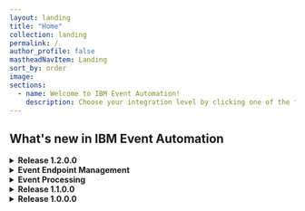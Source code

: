 ```yaml
---
layout: landing
title: "Home"
collection: landing
permalink: /
author_profile: false
mastheadNavItem: Landing
sort_by: order
image:
sections:
  - name: Welcome to IBM Event Automation!
    description: Choose your integration level by clicking one of the following links.
---
```


<div class = h2_landing><h2>What's new in IBM Event Automation</h2>

<details class="details">
  <summary><b>Release 1.2.0.0</b></summary>
  <p><a href="support/licensing/#ibm-event-automation-license-information">See license information.</a></p>
  <div class="release-info">
  <!-- Assisted by WCA@IBM -->
    <h3>Event Streams</h3>
    <h4>12.0.0 - what's new:</h4>
    <ul>
      <li>Kafka version upgraded to 4.0.0</li>
      <li>Java version and Kafka client updates</li>
      <li>Collection of usage metrics</li>
      <li>Support for Red Hat OpenShift Container Platform 4.19</li>
      <li>Security and bug fixes</li>
    </ul>
    <h4>11.8.1 - what's new:</h4>
    <ul>
      <li>Event Streams CLI authentication with Keycloak</li>
      <li>Security and bug fixes</li>
    </ul>
    <h4>11.8.0 - what's new:</h4>
    <ul>
      <li>Support for KRaft</li>
      <li>Download Kafka connection properties from UI</li>
      <li>Security and bug fixes</li>
    </ul>
    </details>
  <details class="details">
    <summary><b>Event Endpoint Management</b></summary>
    <h4>11.6.2 - what's new:</h4>
    <ul>
      <li>Wildcard redaction in an array of objects or simple types</li>
      <li>OAuth Kafka cluster support</li>
      <li>API call tracing through the Event Manager</li>
      <li>Support for Red Hat OpenShift Container Platform 4.19</li>
      <li>Documentation enhancements</li>
      <li>Security and bug fixes</li>
    </ul>
      <h4>11.6.1 - what's new:</h4>
      <ul>
        <li>Upgrade documentation restructure</li>
        <li>Security and bug fixes</li>
      </ul>
      <h4>11.6.0 - what's new:</h4>
      <ul>
        <li>Admin role CA certificate management</li>
        <li>Asset management</li>
        <li>Collection of usage metrics</li>
        <li>Kafka record tracing through the Event Gateway</li>
        <li>Security and bug fixes</li>
      </ul>
    </details>
    <details class="details">
    <summary><b>Event Processing</b></summary>
     <h4>1.4.2 - what's new:</h4>
    <ul>
      <li>Optimized Flink jobs when running flows containing sink nodes in the Event Processing UI</li>
      <li>Enhancements for better insights of a running flow</li>
      <li>Temporal join: Support for multiple join conditions in the primary key</li>
      <li>Collection of usage metrics</li>
      <li>Support for Red Hat OpenShift Container Platform 4.19</li>
      <li>Security and bug fixes</li>
    </ul>
    <h4>1.4.1 - what's new:</h4>
    <ul>
      <li>Join: window join</li>
      <li>Join: temporal join</li>
      <li>Security and bug fixes</li>
    </ul>
      <h4>1.4.0 - what's new:</h4>
      <ul>
      <li>New tutorial: nudge customers with abandoned cart by using the watsonx.ai node</li>
        <li>Security and bug fixes</li>
      </ul>
    </details>
  </div>
  </details>



<details class="details">
  <summary><b>Release 1.1.0.0</b></summary>
  <p><a href="support/licensing/#ibm-event-automation-license-information">See license information.</a></p>
  <div class="release-info">
  <!-- Assisted by WCA@IBM -->
    <details class="details">
  <summary><b>Event Streams</b></summary> 
    <h4>11.7.0 - what's new:</h4>
    <ul>
      <li>Support for Kafka Node Pools</li>
      <li>Security and bug fixes</li>
    </ul>
    <h4>11.6.1 - what's new:</h4>
    <ul>
      <li>Support for Red Hat OpenShift Container Platform 4.18</li>
      <li>Kafka version upgraded to 3.9.0</li>
      <li>Apicurio version updated to 2.6.8.Final</li>
      <li>Security and bug fixes</li>
    </ul>
    <h4>11.6.0 - what's new:</h4>
    <ul>
      <li>Support for IAM and IBM Cloud Pak CLI (cloudctl) features are removed</li>
      <li>Support for Kubernetes 1.32</li>
      <li>Security and bug fixes</li>
    </ul>
    <h4>11.5.2 - what's new:</h4>
    <ul>
      <li>Enhanced Kafka topic management</li>
      <li>Support for Kubernetes 1.31</li>
      <li>Security and bug fixes</li>
    </ul>
    <h4>11.5.1 - what's new:</h4>
    <ul>
      <li>Enhanced Kafka topic management</li>
      <li>Enhanced topic list with status</li>
      <li>Support for Red Hat OpenShift Container Platform 4.17</li>
      <li>Kafka version upgraded to 3.8.0</li>
      <li>Apicurio version updated to 2.6.5.Final</li>
      <li>Security and bug fixes</li>
    </ul>
    <h4>11.5.0 - what's new:</h4>
    <ul>
      <li>Topic operator enhancements</li>
      <li>Apicurio version updated to 2.6.2.Final</li>
      <li>Kafka version upgraded to 3.7.1</li>
      <li>Security and bug fixes</li>
       </ul> 
  </details>
  <details class="details">
    <summary><b>Event Endpoint Management</b></summary>
    <h4>11.5.1 - what's new:</h4>
    <ul>
     <li>Security and bug fixes</li>
      </ul>
    <h4>11.5.0 - what's new:</h4>
    <ul>
      <li>Admin role</li>
     <li>A server service endpoint when you configure ingress</li>
     <li>Generate Event Gateway deployment configuration from the Event Endpoint Management UI</li>
     <li>Support for Red Hat OpenShift Container Platform 4.18</li>
     <li>CA certificate management</li>
     <li>Enforcement of certificate manager prerequisite</li>
     <li>Security and bug fixes</li>
      </ul>
    <h4>11.4.2 - what's new:</h4>
    <ul>
      <li>Updates to the catalog page</li>
      <li>Download user credential properties file</li>
      <li>Event Gateway available from the public registry</li>
      <li>Support for Kubernetes 1.32</li>
      <li>Security and bug fixes</li>
    </ul>
    <h4>11.4.1 - what's new:</h4>
    <ul>
      <li>Add Kafka topics and clusters manually</li>
      <li>Support for Mutual TLS</li>
      <li>Security and bug fixes</li>
    </ul>
    <h4>11.4.0 - what's new:</h4>
    <ul>
      <li>Deprecation of support for Event Gateway instances from Event Endpoint Management version 11.2.0 and earlier</li>
      <li>Support for Kubernetes 1.31</li>
      <li>Security and bug fixes</li>
    </ul>
    <h4>11.3.2 - what's new:</h4>
    <ul>
      <li>Support for Red Hat OpenShift Container Platform 4.17</li>
      <li>Security and bug fixes</li>
    </ul>
    <h4>11.3.1 - what's new:</h4>
    <ul>
      <li>Exporting metrics</li>
      <li>Security and bug fixes</li>
    </ul>
    <h4>11.3.0 - what's new:</h4>
    <ul>
      <li>Set quotas for applications to protect your clusters</li>
      <li>New roles to use with Keycloak provided by IBM Cloud Pak for Integration</li>
      <li>Hostname verification is now enabled by default</li>
      <li>Support for IBM z13 (s390x) is removed</li>
      <li>Security and bug fixes</li>
    </ul>
      </details>
  <details class="details">
    <summary><b>Event Processing</b></summary>
    <h4>1.3.2 - what's new:</h4>
    <ul>
      <li>Processor nodes: detect patterns</li>
      <li>Manage jobs on a Flink session cluster by operating on instances of the FlinkSessionJob custom resource</li>
      <li>Interval join node: support for inclusive and exclusive left joins</li>
      <li>Security and bug fixes</li>
    </ul>
    <h4>1.3.1 - what's new:</h4>
    <ul>
      <li>Enrichment from watsonx.ai text generation services</li>
      <li>Apache Flink updated to 1.20.1</li>
      <li>Support for Red Hat OpenShift Container Platform 4.18</li>
      <li>Security and bug fixes</li>
    </ul>
    <h4>1.3.0 - what's new:</h4>
    <ul>
      <li>Trigger savepoints with FlinkStateSnapshot custom resource</li>
      <li>API enrichment node: support for operations with arrays of complex types </li>
      <li>Apache Flink updated to 1.20</li>
      <li>Support for Kubernetes 1.32</li>
      <li>Security and bug fixes</li>
    </ul>
    <h4>1.2.4 - what's new:</h4>
    <ul>
      <li>API enrichment node: support for operations with arrays of primitive types</li>
      <li>Rename nodes directly from the canvas</li>
      <li>Duplicate and delete flows from within the canvas</li>
      <li>Security and bug fixes</li>
    </ul>
    <h4>1.2.3 - what's new:</h4>
    <ul>
      <li>Deploy flows that are customized for production or test environments</li>
      <li>You can now edit flow details and export flows from within the canvas</li>
      <li>Support for Kubernetes 1.31</li>
      <li>Security and bug fixes</li>
    </ul>
    <h4>1.2.2 - what's new:</h4>
    <ul>
      <li>Use your Flink SQL with custom nodes</li>
      <li>Event Processing add-on for IBM Cloud Pak for Integration</li>
      <li>Support for Red Hat OpenShift Container Platform 4.17</li>
      <li>Security and bug fixes</li>
    </ul>
    <h4>1.2.1 - what's new:</h4>
    <ul>
      <li>Security and bug fixes</li>
    </ul>
    <h4>1.2.0 - what's new:</h4>
    <ul>
      <li>Map key and headers into properties</li>
      <li>Flink version updated to 1.19.1</li>
      <li>Updates to supported Kubernetes versions</li>
      <li>Support for IBM z13 (s390x) is removed</li>
      <li>Security and bug fixes</li>
    </ul>
    </details>
  </div>
</details>

<details class=details>
  <summary><b>Release 1.0.0.0</b></summary>
  <p><a href="support/licensing/#ibm-event-automation-license-information">See license information.</a></p>
  <div class="release-info">
  <!-- Assisted by WCA@IBM -->
    <details class="details">
  <summary><b>Event Streams</b></summary> 
    <h4>11.4.0 - what's new:</h4>
    <ul>
      <li>IBM support for MongoDB source and the MongoDB sink connector</li>
      <li>Support for Red Hat OpenShift Container Platform 4.16</li>
      <li>OpenShift only: Monitoring dashboard is now supported with all authentication mechanisms</li>
      <li>Kafka version upgraded to 3.7.0</li>
      <li>Apicurio version updated to 2.5.11</li>
      <li>Updates to supported Kubernetes versions</li>
      <li>Support for IBM Power8 systems (ppc64le) is removed</li>
      <li>Support for IBM z13 (s390x) is removed</li>
      <li>Security and bug fixes</li>
    </ul>
    <h4>11.3.2 - what's new:</h4>
    <ul>
      <li>IBM Support for the Amazon S3 sink connector</li>
      <li>IBM Support for the FilePulse connector</li>
      <li>IBM Support for additional databases when using the JDBC sink connector</li>
      <li>Support for Red Hat OpenShift Container Platform 4.15</li>
      <li>Support for Kubernetes 1.29</li>
      <li>Apicurio version updated to 2.5.10.Final</li>
      <li>Security and bug fixes</li>
    </ul>
    <h4>11.3.1 - what's new:</h4>
    <ul>
      <li>Support for MQ message descriptor in the IBM MQ sink connector v2</li>
      <li>IBM support for Oracle (Debezium) source connector</li>
      <li>Share your topics with Event Endpoint Management</li>
      <li>Kafka version upgraded to 3.6.1</li>
      <li>Apicurio version updated to 2.5.8.Final</li>
      <li>Security and bug fixes</li>
    </ul>
    <h4>11.3.0 - what's new:</h4>
    <ul>
      <li>IBM supported JDBC sink connector</li>
      <li>Event Streams UI authentication with Keycloak</li>
      <li>Removal of RunAs authorizer</li>
      <li>Apicurio version updated to 2.5.0.Final</li>
      <li>Enhanced security with TLS 1.3</li>
      <li>Providing external CA certificates for overrides</li>
      <li>Audit trail for Kafka</li>
      <li>Removal of Grafana provided by IBM Cloud Pak foundational services</li>
      <li>Support for Red Hat OpenShift Container Platform 4.14</li>
      <li>Security and bug fixes</li>
    </ul>
    <h4>11.2.5 - what's new:</h4>
    <ul>
      <li>Back up and restore your Event Streams static configurations</li>
      <li>Apicurio version updated to 2.4.12.Final</li>
      <li>Security and bug fixes</li>
    </ul>
    <h4>11.2.4 - what's new:</h4>
    <ul>
      <li>Additional IBM supported connectors: IBM MQ connectors v2</li>
      <li>Apicurio version updated to 2.4.7</li>
      <li>Support for Kubernetes 1.28</li>
      <li>Security and bug fixes</li>
    </ul>
    <h4>11.2.3 - what's new:</h4>
    <ul>
      <li>Kafka version upgraded to 3.5.1</li>
      <li>IBM support for JDBC sink connector</li>
      <li>Security and bug fixes</li>
    </ul>
    <h4>11.2.2 - what's new:</h4>
    <ul>
      <li>Add your connectors with kaniko builder</li>
      <li>Security and bug fixes</li>
    </ul>
    <h4>11.2.1 - what's new:</h4>
    <ul>
      <li>Apicurio version updated to 2.4.3</li>
      <li>Updated resource requirements in production samples</li>
      <li>Support for Kubernetes 1.27</li>
      <li>Security and bug fixes</li>
    </ul>
    <h4>11.2.0 - what's new:</h4>
    <ul>
      <li>Support for other Kubernetes platforms in addition to Red Hat OpenShift</li>
      <li>IBM Cloud Pak foundational services is optional on Red Hat OpenShift Container Platform</li>
      <li>Requirement for setting license ID</li>
      <li>Support for StrimziPodSets</li>
      <li>Support for jmxtrans removed</li>
      <li>Security and bug fixes</li>
      <li>CASE bundle version is 3.2.0</li>
    </ul>
    </details>
  <details class="details">
    <summary><b>Event Endpoint Management</b></summary>
    <h4>11.2.3 - what's new:</h4>
    <ul>
      <li>New security controls for the Event Gateway</li>
      <li>Security and bug fixes</li>
    </ul>
    <h4>11.2.2 - what's new:</h4>
    <ul>
      <li>Security and bug fixes</li>
    </ul>
    <h4>11.2.1 - what's new:</h4>
    <ul>
      <li>Authenticate with Keycloak provided by IBM Cloud Pak for Integration</li>
      <li>Support for JSON schemas</li>
      <li>Changes to the backup label</li>
      <li>Explaining multi-form management</li>
      <li>Security and bug fixes</li>
    </ul>
    <h4>11.2.0 - what's new:</h4>
    <ul>
      <li>Support for Red Hat OpenShift Container Platform 4.16</li>
      <li>Updates to supported Kubernetes versions</li>
      <li>Security and bug fixes</li>
    </ul>
    <h4>11.1.5 - what's new:</h4>
    <ul>
      <li>Produce events</li>
      <li>Security and bug fixes</li>
    </ul>
    <h4>11.1.4 - what's new:</h4>
    <ul>
      <li>Updates to publish options</li>
      <li>Support for Red Hat OpenShift Container Platform 4.15</li>
      <li>Support for Kubernetes 1.29</li>
      <li>Security and bug fixes</li>
    </ul>
    <h4>11.1.3 - what's new:</h4>
    <ul>
      <li>Support for Linux on IBM Z</li>
      <li>Security and bug fixes</li>
    </ul>
    <h4>11.1.2 - what's new:</h4>
    <ul>
      <li>New controls for options</li>
      <li>Support for exporting as AsyncAPI 3.0</li>
      <li>Security and bug fixes</li>
    </ul>
    <h4>11.1.1 - what's new:</h4>
    <ul>
      <li>Options for topics</li>
      <li>Approval control</li>
      <li>Security and bug fixes</li>
    </ul>
    <h4>11.1.0 - what's new:</h4>
    <ul>
      <li>Event Endpoint Management Admin API</li>
      <li>Support for IBM API Connect in non-IBM Cloud Pak for Integration deployments</li>
      <li>Support for Red Hat OpenShift Container Platform 4.14</li>
      <li>Security and bug fixes</li>
    </ul>
    <h4>11.0.5 - what's new:</h4>
    <ul>
      <li>Security and bug fixes</li>
    </ul>
    <h4>11.0.4 - what's new:</h4>
    <ul>
      <li>Support for other Kubernetes platforms in addition to Red Hat OpenShift</li>
      <li>Security and bug fixes</li>
    </ul>
    <h4>11.0.3 - what's new:</h4>
    <ul>
      <li>Catalog search</li>
      <li>Security and bug fixes</li>
    </ul>
    <h4>11.0.2 - what's new:</h4>
    <ul>
      <li>Subscription management</li>
      <li>Security and bug fixes</li>
    </ul>
    <h4>11.0.1 - what's new:</h4>
    <ul>
      <li>Security and bug fixes</li>
    </ul>
    <h4>11.0.0 - what's new:</h4>
    <ul>
      <li>Event Endpoint Management 11.0.0 simplifies how users can discover, socialize, and use events in your
        organization. This release also makes Event Endpoint Management a stand-alone capability, meaning it no longer
        requires an instance of IBM API Connect instance to be deployed.</li>
      <li>Simpler socialization with enhanced UI</li>
      <li>Integration with IBM API Connect</li>
      <li>Simpler installation</li>
      <li>Gateway groups</li>
    </ul>
    </details>
    <details class="details">
    <summary><b>Event Processing</b></summary>
    <h4>1.1.9 - what's new:</h4>
    <ul>
      <li>Tree view for event properties</li>
      <li>Support for Red Hat OpenShift Container Platform 4.16</li>
      <li>Security and bug fixes</li>
    </ul>
    <h4>1.1.8 - what's new:</h4>
    <ul>
      <li>Support for events with complex array properties</li>
      <li>Event source node does not process uncommitted events from Kafka topics</li>
      <li>Flink user-defined functions (UDFs) in the exported SQL</li>
      <li>Security and bug fixes</li>
    </ul>
    <h4>1.1.7 - what's new:</h4>
    <ul>
      <li>Auto-detection of a topic message format in the event source node</li>
      <li>Processor node: Unpack arrays</li>
      <li>Enrichment node: API</li>
      <li>Support for Kubernetes 1.30</li>
      <li>Security and bug fixes</li>
    </ul>
    <h4>1.1.5 - what's new:</h4>
    <ul>
      <li>Support for Avro schemas that use a schema registry</li>
      <li>Support for Linux on IBM Z</li>
      <li>Security and bug fixes</li>
    </ul>
    <h4>1.1.4 - what's new:</h4>
    <ul>
      <li>Secure communication with Flink deployments</li>
      <li>Support for events with primitive array properties</li>
      <li>Support for Red Hat OpenShift Container Platform 4.15</li>
      <li>Support for Kubernetes 1.29</li>
      <li>Apache Flink updated to 1.18.1</li>
      <li>Security and bug fixes</li>
    </ul>
    <h4>1.1.3 - what's new:</h4>
    <ul>
      <li>Support for events with nested properties</li>
      <li>Support for ISO timestamps and timestamps with time zone</li>
      <li>Security and bug fixes</li>
    </ul>
    <h4>1.1.2 - what's new:</h4>
    <ul>
      <li>Security and bug fixes</li>
    </ul>
    <h4>1.1.1 - what's new:</h4>
    <ul>
      <li>Support for Avro binary-encoded events and epoch timestamps</li>
      <li>Support for Oracle database</li>
      <li>Security and bug fixes</li>
    </ul>
    <h4>1.1.0 - what's new:</h4>
    <ul>
      <li>Apache Flink updated to 1.18.0</li>
      <li>Support for MySQL database</li>
      <li>Reuse a time window in aggregate and top-n nodes</li>
      <li>Stale status when your flow is modified</li>
      <li>Support for Red Hat OpenShift Container Platform 4.14</li>
      <li>Security and bug fixes</li>
    </ul>
    <h4>1.0.5 - what's new:</h4>
    <ul>
      <li>Enrichment node: Database</li>
      <li>Support for other Kubernetes platforms in addition to Red Hat OpenShift</li>
      <li>Window top-n is now Top-n</li>
      <li>Top-n grouping</li>
      <li>New UI section for aggregate and top-n nodes</li>
      <li>Autosave</li>
      <li>Security and bug fixes</li>
    </ul>
    <h4>1.0.4 - what's new:</h4>
    <ul>
      <li>Additional processor node: Window top-n</li>
      <li>Security and bug fixes</li>
    </ul>
    <h4>1.0.3 - what's new:</h4>
    <ul>
      <li>Security and bug fixes</li>
    </ul>
    <h4>1.0.2 - what's new:</h4>
    <ul>
      <li>Flink version updated to 1.17.1</li>
      <li>Updates to Flink samples</li>
      <li>Security and bug fixes</li>
    </ul>
    <h4>1.0.1 - what's new:</h4>
    <ul>
      <li>Security and bug fixes</li>
    </ul>
    <h4>1.0.0 - what's new:</h4>
    <ul>
      <li>First General Availability release.</li>
    </ul>
  <!-- End of Assisted by WCA@IBM -->
  </div>
</details>
</div>

<!--
<details class=details>
  <summary><b>Release 1.0.0.0</b></summary>
  <ul>
    <li><b>Event Streams</b> 11.2.x introduces support for other Kubernetes platforms. In addition to the existing support for the Red Hat OpenShift Container Platform, you can also install on other Kubernetes platforms that support the Red Hat Universal Base Images (UBI) containers.
    <br> For more information, and a full list of new and changed features, see <a href="{{ site.url }}{{ site.baseurl }}/es/about/whats-new/" target="_blank">what’s new in Event Streams</a>.</li>
    <li><b>Event Endpoint Management</b> 11.0.x simplifies how users can discover, socialize, and use events in your organization. An enhanced UI makes Kafka topic discovery and socialization of event sources simpler. 
    <br> For more information, and a full list of new and changed features, see <a href="{{ site.url }}{{ site.baseurl }}/eem/about/whats-new/" target="_blank">what’s new in Event Endpoint Management</a>.</li>
    <li><b>Event Processing</b> 1.0.x provides a scalable, low-code, event stream processing platform that helps you transform and act on data in real time. <br><a href="{{ site.url }}{{ site.baseurl }}/ep/about/overview/" target="_blank">Find out more</a> about the first release of Event Processing.</li>
  </ul>
</details>
</div>
-->